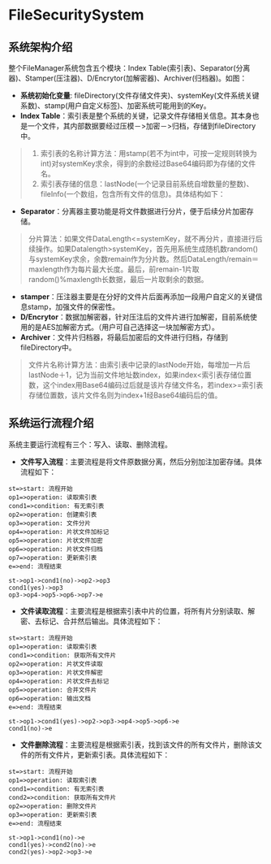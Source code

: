 # FileSecuritySystem
## 系统架构介绍 
整个FileManager系统包含五个模块：Index Table(索引表)、Separator(分离器)、Stamper(压注器)、D/Encrytor(加解密器)、Archiver(归档器)。如图：

- **系统初始化变量**:  fileDirectory(文件存储文件夹)、systemKey(文件系统关键系数)、stamp(用户自定义标签)、加密系统可能用到的Key。
- **Index Table**：索引表是整个系统的关键，记录文件存储相关信息。其本身也是一个文件，其内部数据要经过压模－>加密－>归档，存储到fileDirectory中。
>1. 索引表的名称计算方法：用stamp(若不为int中，可按一定规则转换为int)对systemKey求余，得到的余数经过Base64编码即为存储的文件名。
>2. 索引表存储的信息：lastNode(一个记录目前系统自增数量的整数)、fileInfo(一个数组，包含所有文件的信息)。具体结构如下：

- **Separator**：分离器主要功能是将文件数据进行分片，便于后续分片加密存储。
>分片算法：如果文件DataLength<=systemKey，就不再分片，直接进行后续操作。如果Datalength>systemKey，首先用系统生成随机数random()与systemKey求余，余数remain作为分片数。然后DataLength/remain＝maxlength作为每片最大长度。最后，前remain-1片取random()%maxlength长数据，最后一片取剩余的数据。

- **stamper**：压注器主要是在分好的文件片后面再添加一段用户自定义的关键信息stamp，加强文件的保密性。
- **D/Encrytor**：数据加解密器，针对压注后的文件片进行加解密，目前系统使用的是AES加解密方式。（用户可自己选择这一块加解密方式）。
- **Archiver**：文件片归档器，将最后加密后的文件进行归档，存储到fileDirectory中。
>文件片名称计算方法：由索引表中记录的lastNode开始，每增加一片后lastNode＋1，记为当前文件地址数index，如果index<索引表存储位置数，这个index用Base64编码过后就是该片存储文件名，若index>=索引表存储位置数，该片文件名则为index+1经Base64编码后的值。

## 系统运行流程介绍
系统主要运行流程有三个：写入、读取、删除流程。
- **文件写入流程**：主要流程是将文件原数据分离，然后分别加注加密存储。具体流程如下：
``` flow
st=>start: 流程开始
op1=>operation: 读取索引表
cond1=>condition: 有无索引表
op2=>operation: 创建索引表
op3=>operation: 文件分片
op4=>operation: 片状文件加标记
op5=>operation: 片状文件加密
op6=>operation: 片状文件归档
op7=>operation: 更新索引表
e=>end: 流程结束

st->op1->cond1(no)->op2->op3
cond1(yes)->op3
op3->op4->op5->op6->op7->e
```
- **文件读取流程**：主要流程是根据索引表中片的位置，将所有片分别读取、解密、去标记、合并然后输出。具体流程如下：
``` flow
st=>start: 流程开始
op1=>operation: 读取索引表
cond1=>condition: 获取所有文件片
op2=>operation: 片状文件读取
op3=>operation: 片状文件解密
op4=>operation: 片状文件去标记
op5=>operation: 合并文件片
op6=>operation: 输出文档
e=>end: 流程结束

st->op1->cond1(yes)->op2->op3->op4->op5->op6->e
cond1(no)->e
```
- **文件删除流程**：主要流程是根据索引表，找到该文件的所有文件片，删除该文件的所有文件片，更新索引表。具体流程如下：
``` flow
st=>start: 流程开始
op1=>operation: 读取索引表
cond1=>condition: 有无索引表
cond2=>condition: 获取所有文件片
op2=>operation: 删除文件片
op3=>operation: 更新索引表
e=>end: 流程结束

st->op1->cond1(no)->e
cond1(yes)->cond2(no)->e
cond2(yes)->op2->op3->e
```
